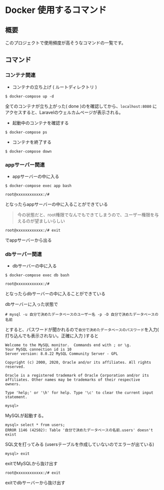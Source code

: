 # Docker 使用するコマンド

## 概要
このプロジェクトで使用頻度が高そうなコマンドの一覧です。

## コマンド

### コンテナ関連

- コンテナの立ち上げ ( ルートディレクトリ )
```shell
$ docker-compose up -d
```
全てのコンテナが立ち上がった( done )のを確認してから、`localhost:8080` にアクセスすると、Laravelのウェルカムページが表示される。

- 起動中のコンテナを確認する
```shell
$ docker-compose ps
```

- コンテナを終了する
```shell
$ docker-compose down
```

### appサーバー関連
- appサーバーの中に入る
```shell
$ docker-compose exec app bash
```

```shell
root@xxxxxxxxxxxx:/#
```
となったらappサーバーの中に入ることができている
> 今の状態だと、root権限でなんでもできてしまうので、ユーザー権限を与えるのが望ましいらしい

```shell
root@xxxxxxxxxxxx:/# exit
```
でappサーバーから出る


### dbサーバー関連

- dbサーバーの中に入る
```shell
$ docker-compose exec db bash
```


```shell
root@xxxxxxxxxxxx:/#
```
となったらdbサーバーの中に入ることができている

dbサーバーに入った状態で
```
# mysql -u 自分で決めたデータベースのユーザー名 -p -D 自分で決めたデータベースの名前
```
とすると、パスワードが聞かれるので`自分で決めたデータベースのパスワード`を入力( 打ち込んでも表示されない。正確に入力 )すると
```shell
Welcome to the MySQL monitor.  Commands end with ; or \g.
Your MySQL connection id is 10
Server version: 8.0.22 MySQL Community Server - GPL

Copyright (c) 2000, 2020, Oracle and/or its affiliates. All rights reserved.

Oracle is a registered trademark of Oracle Corporation and/or its
affiliates. Other names may be trademarks of their respective
owners.

Type 'help;' or '\h' for help. Type '\c' to clear the current input statement.

mysql> 
```

MySQLが起動する。

```shell
mysql> select * from users;
ERROR 1146 (42S02): Table '自分で決めたデータベースの名前.users' doesn't exist
```
SQL文を打ってみる (usersテーブルを作成していないのでエラーが出ている)

```shell
mysql> exit
```
exitでMySQLから抜け出す

```shell
root@xxxxxxxxxxxx:/# exit
```
exitでdbサーバーから抜け出す
